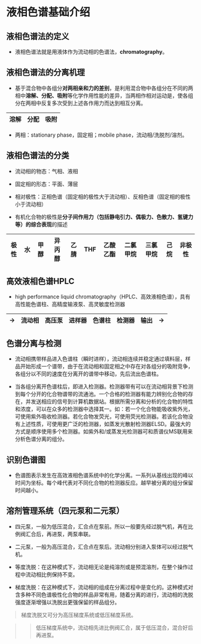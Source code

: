 # 液相色谱基础介绍

## 液相色谱法的定义

* 液相色谱法就是用液体作为流动相的色谱法，**chromatography**。 

## 液相色谱法的分离机理

* 基于混合物中各组分**对两相亲和力的差别**，是利用混合物中各组分在不同的两相中**溶解、分配、吸附**等化学作用性能的差异，当两相作相对运动是，使各组分在两相中反复多次受到上述各作用力而达到相互分离。

|溶解|分配|吸附|
|-|-|-|

* 两相：stationary phase，固定相；mobile phase，流动相/洗脱剂/溶剂。

## 液相色谱法的分类

* 流动相的物态：气相、液相

* 固定相的形态：平面、薄层

* 相对极性：正相色谱（固定相的极性大于流动相）、反相色谱（固定相的极性小于流动相）

* 有机化合物的极性是**分子间作用力（包括静电引力、偶极力、色散力、氢键力等）的综合表现**的描述

|极性|水|甲醇|异丙醇|乙腈|THF|乙酸乙酯|二氯甲烷|三氯甲烷|己烷|非极性|
|-|-|-|-|-|-|-|-|-|-|-|

## 高效液相色谱HPLC

* high performance liquid chromatography（HPLC、高效液相色谱），具有高性能色谱柱、高精度输液泵、高灵敏度检测器

|**→**|流动相|高压泵|进样器|色谱柱|检测器|输出|**→**|
|-|-|-|-|-|-|-|-|

## 色谱分离与检测

* 流动相携带样品进入色谱柱（瞬时进样），流动相连续并稳定通过填料层，样品开始形成一个谱带，由于在流动相和固定相之中存在对各组分的吸附竞争，各组分以不同的速度在分离开的谱带中移动，先后流出色谱柱。

* 当各组分离开色谱柱后，即进入检测器。检测器带有可以在流动相背景下检测到每个分开的化合物谱带的流通池。一个合格的检测器有能力辨别化合物的存在，并发送相应的信号到计算机数据站。根据所需分离和分析的化合物的特性和浓度，可以在众多的检测器中选择其一。如：若一个化合物能吸收紫外光，可使用紫外吸收检测器。若化合物发荧光，可使用荧光检测器。若该化合物没有上述性质，可使用更广泛的检测器，如蒸发光散射检测器ELSD。最强大的方式是顺序使用多个检测器。如紫外和/或蒸发光检测器可和质谱仪MS联用来分析色谱分离的组分。

## 识别色谱图

* 色谱图表示发生在高效液相色谱系统中的化学分离。一系列从基线出现的峰以时间为坐标。每个峰代表对不同化合物的检测器反应。越早被分离的组分保留时间越小。

## 溶剂管理系统（四元泵和二元泵）

* 四元泵，一般为低压混合，汇合点在泵前。所以一般要先经过脱气机，再在比例阀汇合后，再进泵，两泵串联。

* 二元泵，一般为高压混合，汇合点在泵后。流动相分别进入泵体可以经过脱气机。

* 等度洗脱：在这种模式下，流动相无论是纯溶剂或是预混溶剂，在整个操作过程中流动相比例保持不变。

* 梯度洗脱：在这种模式下，流动相的组成在分离过程中是变化的。这种模式对含多种不同色谱极性化合物的样品非常有用，随着分离的进行，流动相的洗脱强度逐渐增强以洗脱出更强保留的样品组分。

> 梯度洗脱又可分为高压梯度系统或低压梯度系统。

>> 低压梯度系统中，流动相先进比例阀汇合，属于低压混合，混合好后再进泵。

>> 
